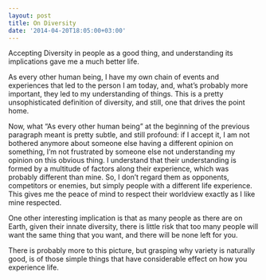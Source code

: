 ```yaml
---
layout: post
title: On Diversity
date: '2014-04-20T18:05:00+03:00'
---
```

Accepting Diversity in people as a good thing, and understanding its
implications gave me a much better life.

As every other human being, I have my own chain of events and
experiences that led to the person I am today, and, what’s probably more
important, they led to my understanding of things. This is a pretty
unsophisticated definition of diversity, and still, one that drives the
point home.

Now, what “As every other human being” at the beginning of the previous
paragraph meant is pretty subtle, and still profound: if I accept it, I
am not bothered anymore about someone else having a different opinion on
something, I’m not frustrated by someone else not understanding my
opinion on this obvious thing. I understand that their understanding is
formed by a multitude of factors along their experience, which was
probably different than mine. So, I don’t regard them as opponents,
competitors or enemies, but simply people with a different life
experience. This gives me the peace of mind to respect their worldview
exactly as I like mine respected.

One other interesting implication is that as many people as there are on
Earth, given their innate diversity, there is little risk that too many
people will want the same thing that you want, and there will be none
left for you.

There is probably more to this picture, but grasping why variety is
naturally good, is of those simple things that have considerable effect
on how you  experience life.
